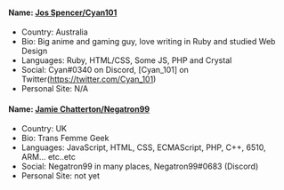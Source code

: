 #### Name: [Jos Spencer/Cyan101](https://github.com/cyan101)
- Country: Australia
- Bio: Big anime and gaming guy, love writing in Ruby and studied Web Design
- Languages: Ruby, HTML/CSS, Some JS, PHP and Crystal
- Social: Cyan#0340 on Discord, [Cyan_101] on Twitter(https://twitter.com/Cyan_101)
- Personal Site: N/A

#### Name: [Jamie Chatterton/Negatron99](https://github.com/negatron99)
- Country: UK
- Bio: Trans Femme Geek
- Languages: JavaScript, HTML, CSS, ECMAScript, PHP, C++, 6510, ARM... etc..etc
- Social: Negatron99 in many places, Negatron99#0683 (Discord)
- Personal Site: not yet
